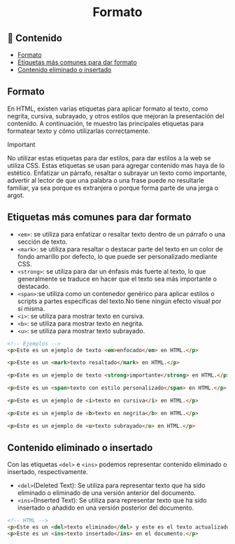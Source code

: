 <h1 align='center'>Formato</h1>

<h2>📑 Contenido</h2>

- [Formato](#formato)
- [Etiquetas más comunes para dar formato](#etiquetas-más-comunes-para-dar-formato)
- [Contenido eliminado o insertado](#contenido-eliminado-o-insertado)

## Formato

En HTML, existen varias etiquetas para aplicar formato al texto, como negrita, cursiva, subrayado, y otros estilos que mejoran la presentación del contenido. A continuación, te muestro las principales etiquetas para formatear texto y cómo utilizarlas correctamente.

> [!IMPORTANT]
>
> No utilizar estas etiquetas para dar estilos, para dar estilos a la web se utiliza CSS. Estas etiquetas se usan para agregar contenido mas haya de lo estético. Enfatizar un párrafo, resaltar o subrayar un texto como importante,
> advertir al lector de que una palabra o una frase puede no resultarle familiar, ya sea porque es extranjera o porque forma parte de una jerga o argot.

## Etiquetas más comunes para dar formato

- `<em>`: se utiliza para enfatizar o resaltar texto dentro de un párrafo o una sección de texto.
- `<mark>`: se utiliza para resaltar o destacar parte del texto en un color de fondo amarillo por defecto, lo que puede ser personalizado mediante CSS.
- `<strong>`: se utiliza para dar un énfasis más fuerte al texto, lo que generalmente se traduce en hacer que el texto sea más importante o destacado.
- `<span>`:se utiliza como un contenedor genérico para aplicar estilos o scripts a partes específicas del texto.No tiene ningún efecto visual por sí misma.
- `<i>`: se utiliza para mostrar texto en cursiva.
- `<b>`: se utiliza para mostrar texto en negrita.
- `<u>`: se utiliza para mostrar texto subrayado.

```HTML
<!-- Ejemplos -->
<p>Este es un ejemplo de texto <em>enfocado</em> en HTML.</p>

<p>Este es un <mark>texto resaltado</mark> en HTML.</p>

<p>Este es un ejemplo de texto <strong>importante</strong> en HTML.</p>

<p>Este es un <span>texto con estilo personalizado</span> en HTML.</p>

<p>Este es un ejemplo de <i>texto en cursiva</i> en HTML.</p>

<p>Este es un ejemplo de <b>texto en negrita</b> en HTML.</p>

<p>Este es un ejemplo de <u>texto subrayado</u> en HTML.</p>
```

## Contenido eliminado o insertado

Con las etiquetas `<del>` e `<ins>` podemos representar contenido eliminado o insertado, respectivamente.

- `<del>`(Deleted Text): Se utiliza para representar texto que ha sido eliminado o eliminado de una versión anterior del documento.
- `<ins>`(Inserted Text): Se utiliza para representar texto que ha sido insertado o añadido en una versión posterior del documento.

```html
<!-- HTML -->
<p>Este es un <del>texto eliminado</del> y este es el texto actualizado.</p>
<p>Este es un <ins>texto insertado</ins> en el documento.</p>
```
